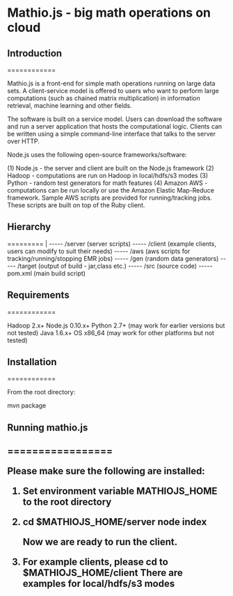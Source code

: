 <h1>Mathio.js - big math operations on cloud</h1>

<h2>Introduction</h2>
============

Mathio.js is a front-end for simple math operations running on large data sets. A client-service model is offered to users
 who want to perform large computations (such as chained matrix multiplication) in information retrieval, machine learning 
 and other fields.
 
 The software is built on a service model. Users can download the software and run a server application that hosts the
 computational logic. Clients can be written using a simple command-line interface that talks to the server over HTTP.
 
 Node.js uses the following open-source frameworks/software:
 
 (1) Node.js - the server and client are built on the Node.js framework
 (2) Hadoop - computations are run on Hadoop in local/hdfs/s3 modes
 (3) Python - random test generators for math features
 (4) Amazon AWS - computations can be run locally or use the Amazon Elastic Map-Reduce framework. Sample AWS scripts are
 provided for running/tracking jobs. These scripts are built on top of the Ruby client.
 
 <h2>Hierarchy</h2>
 =========
 
 <root>
 |
 ----- /server (server scripts)
 ----- /client (example clients, users can modify to suit their needs)
 ----- /aws (aws scripts for tracking/running/stopping EMR jobs)
 ----- /gen (random data generators)
 ----- /target (output of build - jar,class etc.)
 ----- /src (source code)
 ----- pom.xml (main build script)
 
<h2>Requirements</h2>
============

Hadoop 2.x+
Node.js 0.10.x+
Python 2.7+ (may work for earlier versions but not tested)
Java 1.6.x+ 
OS x86_64 (may work for other platforms but not tested)

<h2>Installation</h2>
============

From the root directory:

mvn package

<h2>Running mathio.js<h2>
=================

Please make sure the following are installed:
1. Set environment variable MATHIOJS_HOME to the root directory
2. cd $MATHIOJS_HOME/server
   node index
   
   Now we are ready to run the client.
   
3. For example clients, please cd to $MATHIOJS_HOME/client
   There are examples for local/hdfs/s3 modes
   

   


